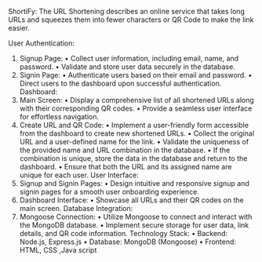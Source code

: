 ShortiFy:
            The URL Shortening describes an online service that takes long URLs and squeezes them into fewer characters or QR Code to make the link easier.


User Authentication:
1.	Signup Page:
    •	Collect user information, including email, name, and password.
    •	Validate and store user data securely in the database.
2.	Signin Page:
    •	Authenticate users based on their email and password.
    •	Direct users to the dashboard upon successful authentication.
Dashboard:
1.	Main Screen:
    •	Display a comprehensive list of all shortened URLs along with their corresponding QR codes.
    •	Provide a seamless user interface for effortless navigation.
2.	Create URL and QR Code:
    •	Implement a user-friendly form accessible from the dashboard to create new shortened URLs.
    •	Collect the original URL and a user-defined name for the link.
    •	Validate the uniqueness of the provided name and URL combination in the database.
    •	If the combination is unique, store the data in the database and return to the dashboard.
    •	Ensure that both the URL and its assigned name are unique for each user.
User Interface:
1.	Signup and Signin Pages:
    •	Design intuitive and responsive signup and signin pages for a smooth user onboarding experience.
2.	Dashboard Interface:
    •	Showcase all URLs and their QR codes on the main screen.
Database Integration:
1.	Mongoose Connection:
    •	Utilize Mongoose to connect and interact with the MongoDB database.
•	Implement secure storage for user data, link details, and QR code information.
Technology Stack:
   •	Backend: Node.js, Express.js
   •	Database: MongoDB (Mongoose)
   •	Frontend: HTML, CSS ,Java script

